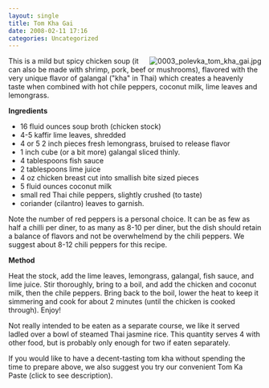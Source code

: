 ```yaml
---
layout: single
title: Tom Kha Gai
date: 2008-02-11 17:16
categories: Uncategorized
---
```

<a href="/public/uploads/2008/02/0003_polevka_tom_kha_gai.jpg" title="0003_polevka_tom_kha_gai.jpg"><img src="/public/uploads/2008/02/0003_polevka_tom_kha_gai.thumbnail.jpg" alt="0003_polevka_tom_kha_gai.jpg" align="right" /></a>This is a mild but spicy chicken soup (it can also be made with shrimp, pork, beef or mushrooms), flavored with the very unique flavor of galangal ("kha" in Thai) which creates a heavenly taste when combined with hot chile peppers, coconut milk, lime leaves and lemongrass.

<strong>Ingredients</strong>
<ul>
	<li>16 fluid ounces soup broth (chicken stock)</li>
	<li>4-5 kaffir lime leaves, shredded</li>
	<li>4 or 5 2 inch pieces fresh lemongrass, bruised to release flavor</li>
	<li>1 inch cube (or a bit more) galangal sliced thinly.</li>
	<li>4 tablespoons fish sauce</li>
	<li>2 tablespoons lime juice</li>
	<li>4 oz chicken breast cut into smallish bite sized pieces</li>
	<li>5 fluid ounces coconut milk</li>
	<li>small red Thai chile peppers, slightly crushed (to taste)</li>
	<li>coriander (cilantro) leaves to garnish.</li>
</ul>
Note the number of red peppers is a personal choice. It can be as few as half a chilli per diner, to as many as 8-10 per diner, but the dish should retain a balance of flavors and not be overwhelmend by the chili peppers. We suggest about 8-12 chili peppers for this recipe.

<strong>Method</strong>

Heat the stock, add the lime leaves, lemongrass, galangal, fish sauce, and lime juice. Stir thoroughly, bring to a boil, and add the chicken and coconut milk, then the chile peppers. Bring back to the boil, lower the heat to keep it simmering and cook for about 2 minutes (until the chicken is cooked through). Enjoy!

Not really intended to be eaten as a separate course, we like it served ladled over a bowl of steamed Thai jasmine rice. This quantity serves 4 with other food, but is probably only enough for two if eaten separately.

If you would like to have a decent-tasting tom kha without spending the time to prepare above, we also suggest you try our convenient Tom Ka Paste (click to see description).
